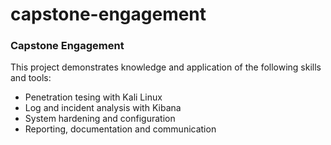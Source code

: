# capstone-engagement
### Capstone Engagement
This project demonstrates knowledge and application of the following skills and tools: 
- Penetration tesing with Kali Linux
- Log and incident analysis with Kibana
- System hardening and configuration
- Reporting, documentation and communication



